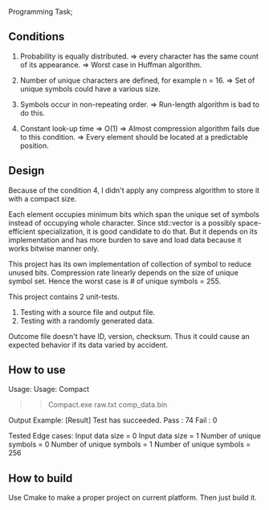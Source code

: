 Programming Task;

## Conditions

1. Probability is equally distributed.
	=> every character has the same count of its appearance.
	=> Worst case in Huffman algorithm.
	
2. Number of unique characters are defined, for example n = 16.
	=> Set of unique symbols could have a various size.

3. Symbols occur in non-repeating order.
	=> Run-length algorithm is bad to do this.
	
4. Constant look-up time => O(1)
	=> Almost compression algorithm fails due to this condition.
	=> Every element should be located at a predictable position.


## Design

Because of the condition 4,
I didn't apply any compress algorithm to store it with a compact size.

Each element occupies minimum bits which span the unique set of symbols instead of occupying whole character.
Since std::vector<bool> is a possibly space-efficient specialization,
it is good candidate to do that.
But it depends on its implementation and has more burden to save and load data because it works bitwise manner only.

This project has its own implementation of collection of symbol to reduce unused bits.
Compression rate linearly depends on the size of unique symbol set.
Hence the worst case is # of unique symbols = 255.

This project contains 2 unit-tests.
1. Testing with a source file and output file.
2. Testing with a randomly generated data.

Outcome file doesn't have ID, version, checksum.
Thus it could cause an expected behavior if its data varied by accident.


## How to use

Usage:
Usage: Compact <path to read the uncompressed data> <path to save the compressed data>

>> Compact.exe raw.txt comp_data.bin

Output Example:
[Result] Test has succeeded.
Pass : 74
Fail : 0

Tested Edge cases:
	Input data size = 0
	Input data size = 1
	Number of unique symbols = 0
	Number of unique symbols = 1
	Number of unique symbols = 256
	

## How to build
Use Cmake to make a proper project on current platform.
Then just build it.
